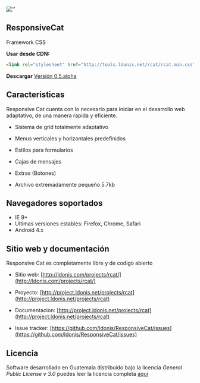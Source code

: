 ![''](http://tools.ldonis.net/rcat/rcat.png "Responsive cat")

ResponsiveCat
-----

Framework CSS



**Usar desde CDN:**

```html
<link rel="stylesheet" href="http://tools.ldonis.net/rcat/rcat.min.css">
```

**Descargar**
[Versión 0.5.alpha](https://github.com/ldonis/ResponsiveCat/archive/v0.5.alpha.zip)

Caracteristicas
---------------

Responsive Cat cuenta con lo necesario para iniciar en el desarrollo web adaptativo, de una manera rapida y eficiente.

* Sistema de grid totalmente adaptativo

* Menus verticales y horizontales predefinidos

* Estilos para formularios

* Cajas de mensajes

* Extras (Botones)

* Archivo extremadamente pequeño 5.7kb


Navegadores soportados
----------------------

* IE 9+
* Ultimas versiones estables: Firefox, Chrome, Safari 
* Android 4.x
 

Sitio web y documentación
----------------

Responsive Cat es completamente libre y de codigo abierto

* Sitio web: [http://ldonis.com/projects/rcat/](http://ldonis.com/projects/rcat/)

* Proyecto: [http://project.ldonis.net/projects/rcat](http://project.ldonis.net/projects/rcat)

* Documentacion: [http://project.ldonis.net/projects/rcat](http://project.ldonis.net/projects/rcat)

* Issue tracker: [https://github.com/ldonis/ResponsiveCat/issues](https://github.com/ldonis/ResponsiveCat/issues)
 

Licencia
----------------

Software desarrollado en Guatemala distribuido bajo la licencia *General Public License v 3.0* puedes leer la licencia completa [aqui](https://github.com/ldonis/ResponsiveCat/blob/master/LICENSE)
